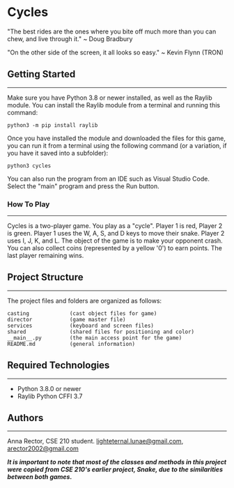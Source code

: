 # Cycles
"The best rides are the ones where you bite off much more than you can chew, and live through it." ~ Doug Bradbury

"On the other side of the screen, it all looks so easy." ~ Kevin Flynn (TRON)

## Getting Started
---
Make sure you have Python 3.8 or newer installed, as well as the Raylib module. You can install the Raylib module from a terminal and running this command:
 
```
python3 -m pip install raylib
```
Once you have installed the module and downloaded the files for this game, you can run it from a terminal using the following command (or a variation, if you have it saved into a subfolder):
```
python3 cycles
```
You can also run the program from an IDE such as Visual Studio Code. Select the "main" program and press the Run button.

### How To Play
---
Cycles is a two-player game. You play as a "cycle". Player 1 is red, Player 2 is green. Player 1 uses the W, A, S, and D keys to move their snake. Player 2 uses I, J, K, and L. The object of the game is to make your opponent crash. You can also collect coins (represented by a yellow '0') to earn points. The last player remaining wins.

## Project Structure
---
The project files and folders are organized as follows:

```
casting             (cast object files for game)
director            (game master file)
services            (keyboard and screen files)
shared              (shared files for positioning and color)
__main__.py         (the main access point for the game)
README.md           (general information)
```
## Required Technologies
---
* Python 3.8.0 or newer
* Raylib Python CFFI 3.7

## Authors
---
Anna Rector, CSE 210 student. lighteternal.lunae@gmail.com, arector2002@gmail.com

_**It is important to note that most of the classes and methods in this project were copied from CSE 210's earlier project, Snake, due to the similarities between both games.**_